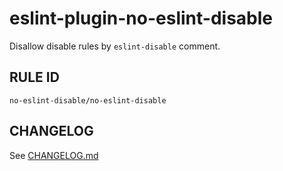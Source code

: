 # eslint-plugin-no-eslint-disable
Disallow disable rules by `eslint-disable` comment.

## RULE ID
`no-eslint-disable/no-eslint-disable` 

## CHANGELOG
See [CHANGELOG.md](CHANGELOG.md)
